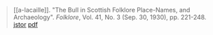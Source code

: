> [[a-lacaille]]. "The Bull in Scottish Folklore Place-Names, and Archaeology". *Folklore*, Vol. 41, No. 3 (Sep. 30, 1930), pp. 221-248. [jstor](https://www.jstor.org/stable/1255888) [pdf](a/a-lacaille1930.pdf)